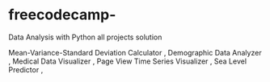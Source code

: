 # freecodecamp-
Data Analysis with Python all projects solution


Mean-Variance-Standard Deviation Calculator ,
Demographic Data Analyzer ,
Medical Data Visualizer ,
Page View Time Series Visualizer ,
Sea Level Predictor ,

